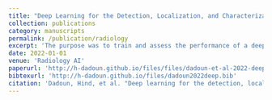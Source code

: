 ```yaml
---
title: "Deep Learning for the Detection, Localization, and Characterization of Focal Liver Lesions on Abdominal Ultrasound Images"
collection: publications
category: manuscripts
permalink: /publication/radiology
excerpt: 'The purpose was to train and assess the performance of a deep learning–based network designed to detect, localize, and characterize focal liver lesions (FLLs) in the liver parenchyma on abdominal US images.'
date: 2022-01-01
venue: 'Radiology AI'
paperurl: 'http://h-dadoun.github.io/files/files/dadoun-et-al-2022-deep-learning-for-the-detection-localization-and-characterization-of-focal-liver-lesions-on-abdominal.pdf'
bibtexurl: 'http://h-dadoun.github.io/files/dadoun2022deep.bib'
citation: 'Dadoun, Hind, et al. "Deep learning for the detection, localization, and characterization of focal liver lesions on abdominal US images." Radiology: Artificial Intelligence 4.3 (2022): e210110.'
---
```


